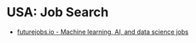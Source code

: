 # USA: Job Search

- [futurejobs.io - Machine learning, AI, and data science jobs](https://www.futurejobs.io/)
